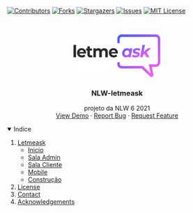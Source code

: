 [![Contributors][contributors-shield]][contributors-url]
[![Forks][forks-shield]][forks-url]
[![Stargazers][stars-shield]][stars-url]
[![Issues][issues-shield]][issues-url]
[![MIT License][license-shield]][license-url]


<!-- PROJECT LOGO -->
<br />
<p align="center">
  <a href="https://github.com/thiagocr2017/NLW-letmeask">
    <img src="src/assets/images/logo.svg" alt="Logo" width="200" height="100">
  </a>

  <h3 align="center">NLW-letmeask</h3>

  <p align="center">
   projeto da NLW 6 2021
    <br />
    <a href="https://letmeask-f2395.web.app">View Demo</a>
    ·
    <a href="https://github.com/thiagocr2017/NLW-letmeask/issues">Report Bug</a>
    ·
    <a href="https://github.com/thiagocr2017/NLW-letmeask/issues">Request Feature</a>
  </p>
</p>

<!-- TABLE OF CONTENTS -->
<details open="open">
  <summary>Indice</summary>
  <ol>
    <li>
      <a href="#about-the-project">Letmeask</a>
      <ul>
        <li><a href="#inicio">Inicio</a></li>
        <li><a href="#sala-admin">Sala Admin</a></li>
        <li><a href="#sala-cliente">Sala Cliente</a></li>
        <li><a href="#mobile">Mobile</a></li>
        <li><a href="#built-with">Construção</a></li>
      </ul>
    </li>
    <li><a href="#license">License</a></li>
    <li><a href="#contact">Contact</a></li>
    <li><a href="#acknowledgements">Acknowledgements</a></li>
  </ol>
</details>


<!-- MARKDOWN LINKS & IMAGES -->
<!-- https://www.markdownguide.org/basic-syntax/#reference-style-links -->
[contributors-url]: https://github.com/thiagocr2017/NLW-letmeask/graphs/contributors
[forks-url]: https://github.com/thiagocr2017/NLW-letmeask/network/members
[stars-url]: https://github.com/thiagocr2017/NLW-letmeask/stargazers
[issues-url]: https://github.com/thiagocr2017/NLW-letmeask/issues
[license-url]: https://github.com/thiagocr2017/NLW-letmeask/blob/master/LICENSE.txt

[contributors-shield]: https://img.shields.io/github/contributors/thiagocr2017/NLW-letmeask?style=for-the-badge
[forks-shield]: https://img.shields.io/github/forks/thiagocr2017/NLW-letmeask?style=for-the-badge
[stars-shield]: https://img.shields.io/github/stars/thiagocr2017/NLW-letmeask?style=for-the-badge
[issues-shield]: https://img.shields.io/github/issues/thiagocr2017/NLW-letmeask?style=for-the-badge
[license-shield]: https://img.shields.io/github/license/othneildrew/Best-README-Template.svg?style=for-the-badge
